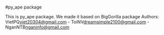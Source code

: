 #py_ape package

This is py_ape package. We made it based on BigGorilla package
Authors: VietPQ<viet20304@gmail.com> - ToiNV<dreamsimple2100@gmail.com> - NganNTB<nganinfo@gmail.com>